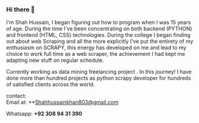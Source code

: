 ### Hi there 👋

<!--
**Shah13079/shah13079** is a ✨ _special_ ✨ repository because its `README.md` (this file) appears on your GitHub profile. -->


I'm Shah Hussain, I began figuring out how to program when I was 15 years of age. During the time I've been concentrating on both backend (PYTHON) and frontend (HTML, CSS) technologies. During the college I began finding out about web Scraping and all the more explicitly I've put the entirety of my enthusiasm on SCRAPY, this energy has developed on me and lead to my choice to work full time as a web scraper, the achievement I had kept me adapting new stuff on regular schedule.

Currently working as data mining freelancing project . In this journey! I have done more than hundred projects as python scrapy developer for hundreds of satisfied clients across the world.

contact: <br>
Email at: **Shahhussainkhan803@gmail.com
      
Whatsapp: **+92 308 94 31 390**


